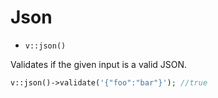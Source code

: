 # Json

- `v::json()`

Validates if the given input is a valid JSON.

```php
v::json()->validate('{"foo":"bar"}'); //true
```
